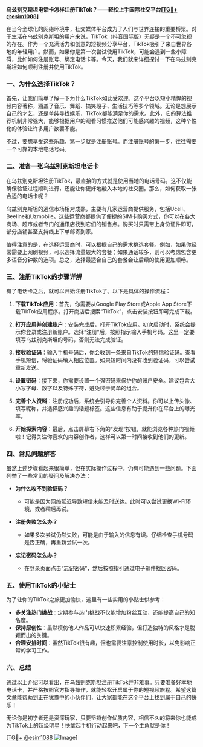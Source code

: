**乌兹别克斯坦电话卡怎样注册TikTok？——轻松上手国际社交平台[[TG💪+ @esim1088](https://t.me/s/esim1088)]**

在当今全球化的网络环境中，社交媒体平台成为了人们与世界连接的重要桥梁。对于生活在乌兹别克斯坦的用户来说，TikTok（抖音国际版）无疑是一个不可忽视的存在。作为一个充满活力和创意的短视频分享平台，TikTok吸引了来自世界各地的年轻用户。然而，如果你是第一次尝试使用TikTok，可能会遇到一些小障碍，比如如何注册账号、绑定电话卡等。今天，我们就来详细探讨一下在乌兹别克斯坦如何顺利注册并使用TikTok。

### 一、为什么选择TikTok？

首先，让我们简单了解一下为什么TikTok如此受欢迎。这个平台以短小精悍的视频内容著称，涵盖了音乐、舞蹈、搞笑段子、生活技巧等多个领域。无论是想展示自己的才艺，还是单纯寻找娱乐，TikTok都能满足你的需求。此外，它的算法推荐机制非常强大，能够根据用户的观看习惯推送他们可能感兴趣的视频，这种个性化的体验让许多用户欲罢不能。

不过，要想享受这些乐趣，第一步就是注册账号。而注册账号的第一步，往往需要一个可靠的本地电话号码。

### 二、准备一张乌兹别克斯坦电话卡

在乌兹别克斯坦注册TikTok，最直接的方式就是使用当地的电话号码。这不仅能确保验证过程顺利进行，还能让你更好地融入本地的社交圈。那么，如何获取一张合适的电话卡呢？

乌兹别克斯坦的通信市场相对成熟，主要有几家运营商提供服务，包括Ucell、Beeline和Uzmobile。这些运营商都提供了便捷的SIM卡购买方式，你可以在各大商场、超市或者专门的通讯店找到它们的销售点。购买时只需带上身份证件即可，部分店铺甚至支持线上下单邮寄到家。

值得注意的是，在选择运营商时，可以根据自己的需求挑选套餐。例如，如果你经常需要上网刷视频，可以选择流量较大的套餐；如果通话较多，则可以考虑包含更多语音分钟数的选项。总之，选择最适合自己的套餐会让后续的使用更加顺畅。

### 三、注册TikTok的步骤详解

有了电话卡之后，就可以开始注册TikTok了。以下是具体的操作流程：

1. **下载TikTok应用**：首先，你需要从Google Play Store或Apple App Store下载TikTok应用程序。打开商店后搜索“TikTok”，点击安装按钮即可完成下载。

2. **打开应用并创建账户**：安装完成后，打开TikTok应用。初次启动时，系统会提示你登录或注册新账户。选择“注册”后，按照指示输入手机号码。这里一定要填写乌兹别克斯坦的号码，否则无法完成验证。

3. **接收验证码**：输入手机号码后，你会收到一条来自TikTok的短信验证码。查看手机短信，将验证码填入相应位置。如果短时间内没有收到验证码，可以尝试重新发送。

4. **设置密码**：接下来，你需要设置一个强密码来保护你的账户安全。建议包含大小写字母、数字以及特殊字符，避免过于简单的组合。

5. **完善个人资料**：注册成功后，系统会引导你完善个人资料。你可以上传头像、填写昵称，并选择感兴趣的话题标签。这些信息有助于提升你在平台上的曝光率。

6. **开始探索内容**：最后，点击屏幕右下角的“发现”按钮，就能浏览各种热门视频啦！记得关注你喜欢的内容创作者，这样可以第一时间接收到他们的更新。

### 四、常见问题解答

虽然上述步骤看起来很简单，但在实际操作过程中，仍有可能遇到一些问题。下面列举了一些常见的疑问及解决办法：

- **为什么收不到验证码？**
  - 可能是因为网络延迟导致短信未能及时送达。此时可以尝试更换Wi-Fi环境，或者稍后再试。
  
- **注册失败怎么办？**
  - 如果多次尝试仍然失败，可能是由于输入的信息有误。仔细检查手机号码是否正确，再重新尝试一次。

- **忘记密码怎么办？**
  - 在登录页面点击“忘记密码”，然后按照指引通过电子邮件找回密码。

### 五、使用TikTok的小贴士

为了让你的TikTok之旅更加愉快，这里有一些实用的小贴士供参考：

- **多关注热门挑战**：定期参与热门挑战不仅能增加粉丝互动，还能提高自己的知名度。
- **保持原创性**：虽然模仿他人作品可以快速积累经验，但打造独特的风格才是脱颖而出的关键。
- **合理安排时间**：虽然TikTok很有趣，但也需要注意控制使用时长，以免影响正常的学习工作。

### 六、总结

通过以上介绍可以看出，在乌兹别克斯坦注册TikTok并非难事。只要准备好本地电话卡，并严格按照官方指导操作，就能轻松开启属于你的短视频旅程。希望这篇文章能帮助到正在犹豫中的小伙伴们，让大家都能在这个平台上找到属于自己的快乐！

无论你是初学者还是资深玩家，只要坚持创作优质内容，相信不久的将来你也能成为TikTok上的超级明星！快拿起手机行动起来吧，下一个主角就是你！

[[TG💪+ @esim1088](https://t.me/s/esim1088) ![Image](https://i.postimg.cc/4NQfJmqS/Snipaste-2025-05-13-00-14-12.png)]